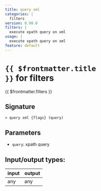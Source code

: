 ```yaml
---
title: query xml
categories: |
  filters
version: 0.90.0
filters: |
  execute xpath query on xml
usage: |
  execute xpath query on xml
feature: default
---
```


<!-- This file is automatically generated. Please edit the command in https://github.com/nushell/nushell instead. -->

# <code>{{ $frontmatter.title }}</code> for filters

<div class='command-title'>{{ $frontmatter.filters }}</div>

## Signature

`> query xml {flags} (query)`

## Parameters

- `query`: xpath query

## Input/output types:

| input | output |
| ----- | ------ |
| any   | any    |
